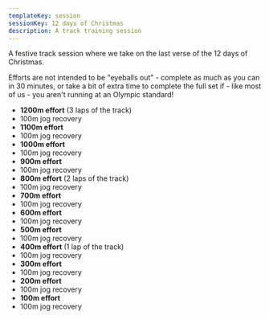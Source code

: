 ```yaml
---
templateKey: session
sessionKey: 12 days of Christmas
description: A track training session
---
```

A festive track session where we take on the last verse of the 12 days of
Christmas.

Efforts are not intended to be "eyeballs out" - complete as much as you can in
30 minutes, or take a bit of extra time to complete the full set if - like most 
of us - you aren't running at an Olympic standard!

* **1200m effort** (3 laps of the track)
* 100m jog recovery
* **1100m effort**
* 100m jog recovery
* **1000m effort**
* 100m jog recovery
* **900m effort**
* 100m jog recovery
* **800m effort** (2 laps of the track)
* 100m jog recovery
* **700m effort**
* 100m jog recovery
* **600m effort**
* 100m jog recovery
* **500m effort**
* 100m jog recovery
* **400m effort** (1 lap of the track)
* 100m jog recovery
* **300m effort**
* 100m jog recovery
* **200m effort**
* 100m jog recovery
* **100m effort**
* 100m jog recovery
